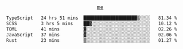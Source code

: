 <p align="center">
  <samp>
    <a href="https://yiwwhl.com">me</a>
  </samp>
</p>

<!--START_SECTION:waka-->

```txt
TypeScript   24 hrs 51 mins  ████████████████████▒░░░░   81.34 %
SCSS         3 hrs 5 mins    ██▓░░░░░░░░░░░░░░░░░░░░░░   10.12 %
TOML         41 mins         ▓░░░░░░░░░░░░░░░░░░░░░░░░   02.26 %
JavaScript   37 mins         ▓░░░░░░░░░░░░░░░░░░░░░░░░   02.06 %
Rust         23 mins         ▒░░░░░░░░░░░░░░░░░░░░░░░░   01.27 %
```

<!--END_SECTION:waka-->